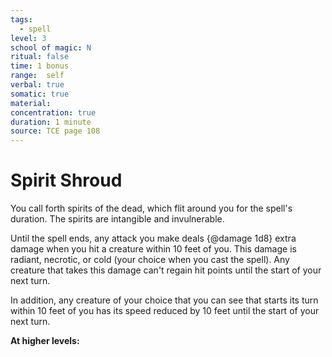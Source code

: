 ```yaml
---
tags:
  - spell
level: 3
school of magic: N
ritual: false
time: 1 bonus
range:  self
verbal: true
somatic: true
material: 
concentration: true
duration: 1 minute
source: TCE page 108
---
```

# Spirit Shroud
You call forth spirits of the dead, which flit around you for the spell's duration. The spirits are intangible and invulnerable.

Until the spell ends, any attack you make deals {@damage 1d8} extra damage when you hit a creature within 10 feet of you. This damage is radiant, necrotic, or cold (your choice when you cast the spell). Any creature that takes this damage can't regain hit points until the start of your next turn.

In addition, any creature of your choice that you can see that starts its turn within 10 feet of you has its speed reduced by 10 feet until the start of your next turn.

**At higher levels:** 